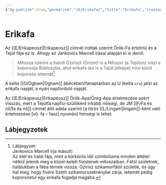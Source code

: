 ```yaml
---
{"dg-publish":true,"permalink":"/E/Erikafa/","title":"Erikafa","created":"2023-10-14T07:04","updated":"2024-02-12T18:12"}
---
```



# Erikafa

Az [[E/Erikapeosz\|Erikapeosz]] címnél írottak szerint Örök-Fa értelmű és a Tejút fája ez is. Ahogy ez Jankovics Marcell írásai alapján ki is derül:  
> Mítosza szerint a halott Oziriszt (Oriont) is a Níluson (a Tejúton) viszi a koporsója Bübloszba, ahol erikafa (ez is a Tejút jelképe) növi körül koporsós tetemét[^1].  

A kelta [[O/Ogham\|Ogham]] ábécében/fanaptárban az U (kelta `ura`) jelzi az erikafa napját, a nyári napforduló napját.  

Az [[E/Erikapeosz\|Erikapeosz]] Örök-Apa/Öreg-Apa értelmezése azért visszás, mert a Tejútfa napfiú-szülőként inkább nőiségi, de JM [[F/Fa és nő\|fa és nő]] címnél álló adata szerint (a törzs [[L/Lingam\|lingam]]-ként való értelmezése \[vö. fa – fasz\] nyomán) hímségi is lehet.  

## Lábjegyzetek

[^1]: Lábjegyzet:  
Jankovics Marcell írja másutt:  
Az élet és halál fája, mint a körkörös idő szimbóluma minden áttétel nélkül jelenik meg a közel-keleti fiúistenek mítoszaiban. Fától születnek, halálukban a fába térnek vissza. Ozirisz szikamorfától születik, és úgy hal meg, hogy fivére Széth szikamorszekrénybe zárja, tetemét pedig koporsóstul egy erikafa fogadja magába.  